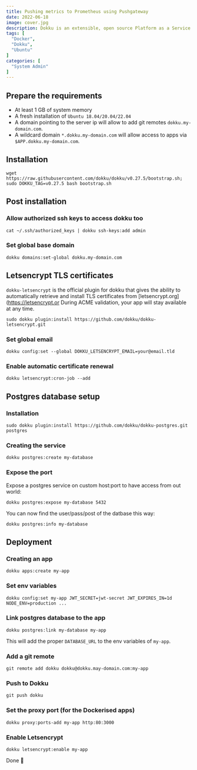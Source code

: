 ```yaml
---
title: Pushing metrics to Prometheus using Pushgateway
date: 2022-06-18
image: cover.jpg
description: Dokku is an extensible, open source Platform as a Service that runs on a single server of your choice. In this post I made my own Dokku installation todo list.
tags: [
  "Docker",
  "Dokku",
  "Ubuntu"
]
categories: [
  "System Admin"
]
---
```


## Prepare the requirements

* At least 1 GB of system memory
* A fresh installation of `Ubuntu 18.04/20.04/22.04`
* A domain pointing to the server ip will allow to add git remotes `dokku.my-domain.com`.
* A wildcard domain `*.dokku.my-domain.com` will allow access to apps via `$APP.dokku.my-domain.com`.

## Installation

```shell
wget https://raw.githubusercontent.com/dokku/dokku/v0.27.5/bootstrap.sh;
sudo DOKKU_TAG=v0.27.5 bash bootstrap.sh
```

## Post installation

### Allow authorized ssh keys to access dokku too

```shell
cat ~/.ssh/authorized_keys | dokku ssh-keys:add admin
```

### Set global base domain

```shell
dokku domains:set-global dokku.my-domain.com
```

## Letsencrypt TLS certificates

`dokku-letsencrypt` is the official plugin for dokku that gives the ability to automatically retrieve and install TLS certificates from [letsencrypt.org](<https://letsencrypt.or> During ACME validation, your app will stay available at any time.

```shell
sudo dokku plugin:install https://github.com/dokku/dokku-letsencrypt.git
```

### Set global email

```shell
dokku config:set --global DOKKU_LETSENCRYPT_EMAIL=your@email.tld
```

### Enable automatic certificate renewal

```shell
dokku letsencrypt:cron-job --add
```

## Postgres database setup

### Installation

```shell
sudo dokku plugin:install https://github.com/dokku/dokku-postgres.git postgres
```

### Creating the service

```shell
dokku postgres:create my-database
```

### Expose the port

Expose a postgres service on custom host:port to have access from out world:

```shell
dokku postgres:expose my-database 5432
```

You can now find the user/pass/post of the datbase this way:

```shell
dokku postgres:info my-database
```

## Deployment

### Creating an app

```shell
dokku apps:create my-app
```

### Set env variables

```shell
dokku config:set my-app JWT_SECRET=jwt-secret JWT_EXPIRES_IN=1d NODE_ENV=production ...
```

### Link postgres database to the app

```shell
dokku postgres:link my-database my-app
```

This will add the proper `DATABASE_URL` to the env variables of `my-app`.

### Add a git remote

```shell
git remote add dokku dokku@dokku.may-domain.com:my-app
```

### Push to Dokku

```shell
git push dokku
```

### Set the proxy port (for the Dockerised apps)

```shell
dokku proxy:ports-add my-app http:80:3000
```

### Enable Letsencrypt

```shell
dokku letsencrypt:enable my-app
```

Done 🙂
